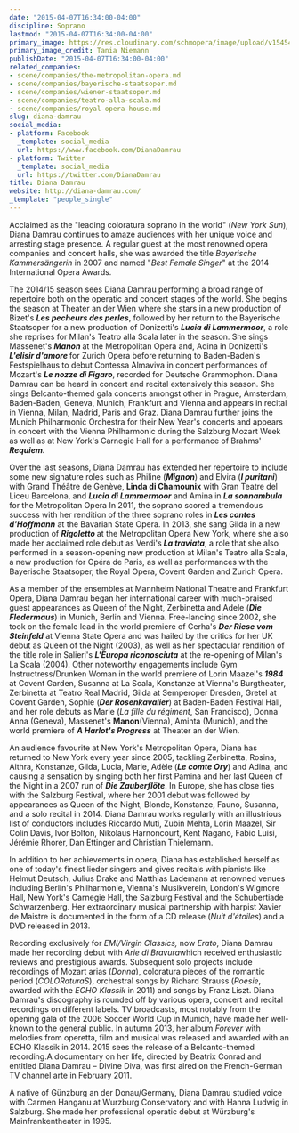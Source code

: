 ```yaml
---
date: "2015-04-07T16:34:00-04:00"
discipline: Soprano
lastmod: "2015-04-07T16:34:00-04:00"
primary_image: https://res.cloudinary.com/schmopera/image/upload/v1545409169/media/webhook-uploads/1428438771523/DianaDamrau-pc-TaniaNiemann.jpg.jpg
primary_image_credit: Tania Niemann
publishDate: "2015-04-07T16:34:00-04:00"
related_companies:
- scene/companies/the-metropolitan-opera.md
- scene/companies/bayerische-staatsoper.md
- scene/companies/wiener-staatsoper.md
- scene/companies/teatro-alla-scala.md
- scene/companies/royal-opera-house.md
slug: diana-damrau
social_media:
- platform: Facebook
  _template: social_media
  url: https://www.facebook.com/DianaDamrau
- platform: Twitter
  _template: social_media
  url: https://twitter.com/DianaDamrau
title: Diana Damrau
website: http://diana-damrau.com/
_template: "people_single"
---
```


<p>
	Acclaimed as the "leading coloratura soprano in the world" (<em>New York Sun</em>), Diana Damrau continues to amaze audiences with her unique voice and arresting stage presence. A regular guest at the most renowned opera companies and concert halls, she was awarded the title <em>Bayerische Kammersängerin</em> in 2007 and named "<em>Best Female Singer</em>" at the 2014 International Opera Awards.
</p>
<p>
	The 2014/15 season sees Diana Damrau performing a broad range of repertoire both on the operatic and concert stages of the world. She begins the season at Theater an der Wien where she stars in a new production of Bizet's <strong><em data-redactor-tag="em">Les pecheurs des perles</em></strong>, followed by her return to the Bayerische Staatsoper for a new production of Donizetti's <strong><em data-redactor-tag="em">Lucia di Lammermoor</em></strong>, a role she reprises for Milan's Teatro alla Scala later in the season. She sings Massenet's <strong><em data-redactor-tag="em">Manon </em></strong>at the Metropolitan Opera and, Adina in Donizetti's <strong><em data-redactor-tag="em">L'elisir d'amore </em></strong>for Zurich Opera before returning to Baden-Baden's Festspielhaus to debut Contessa Almaviva in concert performances of Mozart's <strong><em data-redactor-tag="em">Le nozze di Figaro</em></strong>, recorded for Deutsche Grammophon. Diana Damrau can be heard in concert and recital extensively this season. She sings Belcanto-themed gala concerts amongst other in Prague, Amsterdam, Baden-Baden, Geneva, Munich, Frankfurt and Vienna and appears in recital in Vienna, Milan, Madrid, Paris and Graz. Diana Damrau further joins the Munich Philharmonic Orchestra for their New Year's concerts and appears in concert with the Vienna Philharmonic during the Salzburg Mozart Week as well as at New York's Carnegie Hall for a performance of Brahms' <strong><em data-redactor-tag="em">Requiem.</em></strong>
</p>
<p>
	Over the last seasons, Diana Damrau has extended her repertoire to include some new signature roles such as Philine (<strong><em data-redactor-tag="em">Mignon</em></strong>) and Elvira (<strong><em data-redactor-tag="em">I puritani</em></strong>) with Grand Théâtre de Genève, <strong>Linda di Chamounix</strong> with Gran Teatre del Liceu Barcelona, and <strong><em data-redactor-tag="em">Lucia di Lammermoor</em></strong> and Amina in <strong><em data-redactor-tag="em">La sonnambula </em></strong>for the Metropolitan Opera In 2011, the soprano scored a tremendous success with her rendition of the three soprano roles in <strong><em data-redactor-tag="em">Les contes d'Hoffmann</em></strong> at the Bavarian State Opera. In 2013, she sang Gilda in a new production of <strong><em data-redactor-tag="em">Rigoletto </em></strong>at the Metropolitan Opera New York, where she also made her acclaimed role debut as Verdi's<strong> <em data-redactor-tag="em">La traviata</em></strong>, a role that she also performed in a season-opening new production at Milan's Teatro alla Scala, a new production for Opéra de Paris, as well as performances with the Bayerische Staatsoper, the Royal Opera, Covent Garden and Zurich Opera.
</p>
<p>
	As a member of the ensembles at Mannheim National Theatre and Frankfurt Opera, Diana Damrau began her international career with much-praised guest appearances as Queen of the Night, Zerbinetta and Adele (<strong><em data-redactor-tag="em">Die Fledermaus</em></strong>) in Munich, Berlin and Vienna. Free-lancing since 2002, she took on the female lead in the world premiere of Cerha's <strong><em data-redactor-tag="em">Der Riese vom Steinfeld</em></strong> at Vienna State Opera and was hailed by the critics for her UK debut as Queen of the Night (2003), as well as her spectacular rendition of the title role in Salieri's <strong><em data-redactor-tag="em">L'Europa riconosciuta</em></strong> at the re-opening of Milan's La Scala (2004). Other noteworthy engagements include Gym Instructress/Drunken Woman in the world premiere of Lorin Maazel's <em><strong data-redactor-tag="strong">1984</strong> </em>at Covent Garden, Susanna at La Scala, Konstanze at Vienna's Burgtheater, Zerbinetta at Teatro Real Madrid, Gilda at Semperoper Dresden, Gretel at Covent Garden, Sophie (<strong><em data-redactor-tag="em">Der Rosenkavalier</em></strong>) at Baden-Baden Festival Hall, and her role debuts as Marie (<em>La fille du régiment</em>, San Francisco), Donna Anna (Geneva), Massenet's <strong>Manon</strong>(Vienna), Aminta (Munich), and the world premiere of <strong><em data-redactor-tag="em">A Harlot's Progress</em></strong> at Theater an der Wien.
</p>
<p>
	An audience favourite at New York's Metropolitan Opera, Diana has returned to New York every year since 2005, tackling Zerbinetta, Rosina, Aithra, Konstanze, Gilda, Lucia, Marie, Adèle (<strong><em data-redactor-tag="em">Le comte Ory</em></strong>) and Adina, and causing a sensation by singing both her first Pamina and her last Queen of the Night in a 2007 run of <strong><em data-redactor-tag="em">Die Zauberflöte</em></strong>. In Europe, she has close ties with the Salzburg Festival, where her 2001 debut was followed by appearances as Queen of the Night, Blonde, Konstanze, Fauno, Susanna, and a solo recital in 2014. Diana Damrau works regularly with an illustrious list of conductors includes Riccardo Muti, Zubin Mehta, Lorin Maazel, Sir Colin Davis, Ivor Bolton, Nikolaus Harnoncourt, Kent Nagano, Fabio Luisi, Jérémie Rhorer, Dan Ettinger and Christian Thielemann.
</p>
<p>
	In addition to her achievements in opera, Diana has established herself as one of today's finest lieder singers and gives recitals with pianists like Helmut Deutsch, Julius Drake and Matthias Lademann at renowned venues including Berlin's Philharmonie, Vienna's Musikverein, London's Wigmore Hall, New York's Carnegie Hall, the Salzburg Festival and the Schubertiade Schwarzenberg. Her extraordinary musical partnership with harpist Xavier de Maistre is documented in the form of a CD release (<em>Nuit d'étoiles</em>) and a DVD released in 2013.
</p>
<p>
	Recording exclusively for <em>EMI/Virgin Classics, </em>now <em>Erato</em>, Diana Damrau made her recording debut with <em>Arie di Bravura</em>which received enthusiastic reviews and prestigious awards. Subsequent solo projects include recordings of Mozart arias (<em>Donna</em>), coloratura pieces of the romantic period (<em>COLORaturaS</em>), orchestral songs by Richard Strauss (<em>Poesie</em>, awarded with the <em>ECHO Klassik</em> in 2011) and songs by Franz Liszt. Diana Damrau's discography is rounded off by various opera, concert and recital recordings on different labels. TV broadcasts, most notably from the opening gala of the 2006 Soccer World Cup in Munich, have made her well-known to the general public. In autumn 2013, her album <em>Forever</em> with melodies from operetta, film and musical was released and awarded with an ECHO Klassik in 2014. 2015 sees the release of a Belcanto-themed recording.A documentary on her life, directed by Beatrix Conrad and entitled Diana Damrau – Divine Diva, was first aired on the French-German TV channel arte in February 2011.
</p>
<p>
	A native of Günzburg an der Donau/Germany, Diana Damrau studied voice with Carmen Hanganu at Wurzburg Conservatory and with Hanna Ludwig in Salzburg. She made her professional operatic debut at Würzburg's Mainfrankentheater in 1995.
</p>
